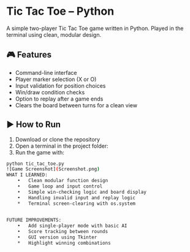 # Tic Tac Toe – Python

A simple two-player Tic Tac Toe game written in Python. Played in the terminal using clean, modular design.

## 🎮 Features
- Command-line interface
- Player marker selection (X or O)
- Input validation for position choices
- Win/draw condition checks
- Option to replay after a game ends
- Clears the board between turns for a clean view

## ▶️ How to Run
1. Download or clone the repository
2. Open a terminal in the project folder:
3. Run the game with:

```bash
python tic_tac_toe.py
![Game Screenshot](Screenshot.png)
WHAT I LEARNED:
	•	Clean modular function design
	•	Game loop and input control
	•	Simple win-checking logic and board display
	•	Handling invalid input and replay logic
	*	Terminal screen-clearing with os.system
	

FUTURE IMPROVEMENTS:
	•	Add single-player mode with basic AI
	•	Score tracking between rounds
	•	GUI version using Tkinter
	*	Highlight winning combinations
